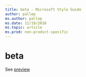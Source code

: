 ```yaml
---
title: beta - Microsoft Style Guide
author: pallep
ms.author: pallep
ms.date: 11/19/2016
ms.topic: article
ms.prod: non-product-specific
---
```


# beta

See [preview](/style-guide/a-z-word-list-term-collections/p/preview)
